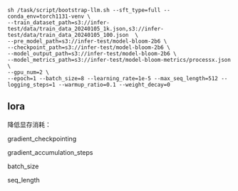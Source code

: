 

```
sh /task/script/bootstrap-llm.sh --sft_type=full --conda_env=torch1131-venv \
--train_dataset_path=s3://infer-test/data/train_data_20240105_1k.json,s3://infer-test/data/train_data_20240105_100.json  \
--pre_model_path=s3://infer-test/model-bloom-2b6 \
--checkpoint_path=s3://infer-test/model-bloom-2b6 \
--model_output_path=s3://infer-test/model-bloom-2b6 \
--model_metrics_path=s3://infer-test/model-bloom-metrics/processx.json \
--gpu_num=2 \
--epoch=1 --batch_size=8 --learning_rate=1e-5 --max_seq_length=512 --logging_steps=1 --warmup_ratio=0.1 --weight_decay=0
```







## lora


降低显存消耗：

gradient_checkpointing

gradient_accumulation_steps

batch_size

seq_length










